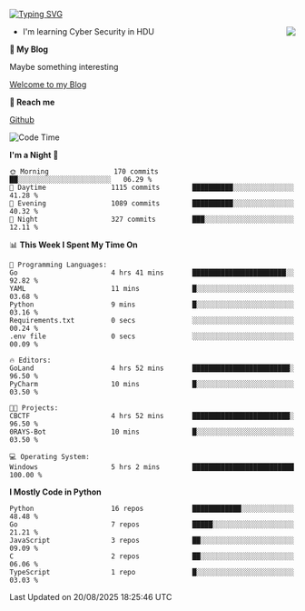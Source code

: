 [![Typing SVG](https://readme-typing-svg.herokuapp.com?font=Fira+Code&pause=1000&random=false&width=450&height=60&lines=Hello+%F0%9F%91%8B%F0%9F%8F%BB;I'm+JBNRZ)](https://git.io/typing-svg)

<a href="#">
  <img align="right" src="https://github-readme-stats.vercel.app/api?username=JBNRZ&show_icons=true&bg_color=15,f2f7fd,E0EAFC" />
</a>

- I'm learning Cyber Security in HDU

 **🌱 My Blog**

Maybe something interesting

[Welcome to my Blog](https://jbnrz.com.cn/)

 **💬 Reach me** 

[Github](https://github.com/JBNRZ)


<!--START_SECTION:waka-->
![Code Time](http://img.shields.io/badge/Code%20Time-1%2C371%20hrs%2012%20mins-blue)

**I'm a Night 🦉** 

```text
🌞 Morning                170 commits         ██░░░░░░░░░░░░░░░░░░░░░░░   06.29 % 
🌆 Daytime                1115 commits        ██████████░░░░░░░░░░░░░░░   41.28 % 
🌃 Evening                1089 commits        ██████████░░░░░░░░░░░░░░░   40.32 % 
🌙 Night                  327 commits         ███░░░░░░░░░░░░░░░░░░░░░░   12.11 % 
```


📊 **This Week I Spent My Time On** 

```text
💬 Programming Languages: 
Go                       4 hrs 41 mins       ███████████████████████░░   92.82 % 
YAML                     11 mins             █░░░░░░░░░░░░░░░░░░░░░░░░   03.68 % 
Python                   9 mins              █░░░░░░░░░░░░░░░░░░░░░░░░   03.16 % 
Requirements.txt         0 secs              ░░░░░░░░░░░░░░░░░░░░░░░░░   00.24 % 
.env file                0 secs              ░░░░░░░░░░░░░░░░░░░░░░░░░   00.09 % 

🔥 Editors: 
GoLand                   4 hrs 52 mins       ████████████████████████░   96.50 % 
PyCharm                  10 mins             █░░░░░░░░░░░░░░░░░░░░░░░░   03.50 % 

🐱‍💻 Projects: 
CBCTF                    4 hrs 52 mins       ████████████████████████░   96.50 % 
0RAYS-Bot                10 mins             █░░░░░░░░░░░░░░░░░░░░░░░░   03.50 % 

💻 Operating System: 
Windows                  5 hrs 2 mins        █████████████████████████   100.00 % 
```

**I Mostly Code in Python** 

```text
Python                   16 repos            ████████████░░░░░░░░░░░░░   48.48 % 
Go                       7 repos             █████░░░░░░░░░░░░░░░░░░░░   21.21 % 
JavaScript               3 repos             ██░░░░░░░░░░░░░░░░░░░░░░░   09.09 % 
C                        2 repos             ██░░░░░░░░░░░░░░░░░░░░░░░   06.06 % 
TypeScript               1 repo              █░░░░░░░░░░░░░░░░░░░░░░░░   03.03 % 
```




 Last Updated on 20/08/2025 18:25:46 UTC
<!--END_SECTION:waka-->
